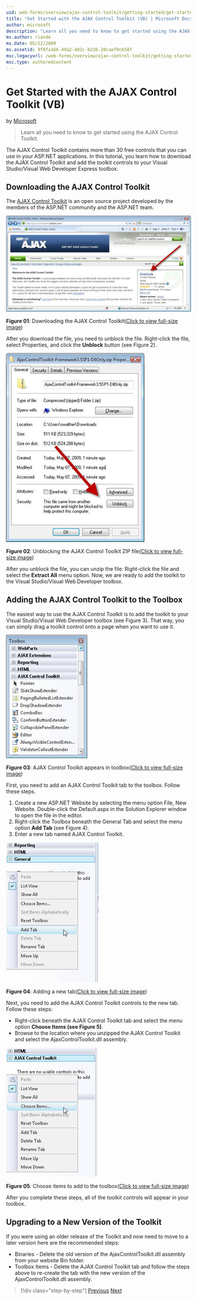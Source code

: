```yaml
---
uid: web-forms/overview/ajax-control-toolkit/getting-started/get-started-with-the-ajax-control-toolkit-vb
title: "Get Started with the AJAX Control Toolkit (VB) | Microsoft Docs"
author: microsoft
description: "Learn all you need to know to get started using the AJAX Control Toolkit."
ms.author: riande
ms.date: 05/12/2009
ms.assetid: 9f8fa166-49a2-402c-b236-20caef0c658f
msc.legacyurl: /web-forms/overview/ajax-control-toolkit/getting-started/get-started-with-the-ajax-control-toolkit-vb
msc.type: authoredcontent
---
```

Get Started with the AJAX Control Toolkit (VB)
====================
by [Microsoft](https://github.com/microsoft)

> Learn all you need to know to get started using the AJAX Control Toolkit.


The AJAX Control Toolkit contains more than 30 free controls that you can use in your ASP.NET applications. In this tutorial, you learn how to download the AJAX Control Toolkit and add the toolkit controls to your Visual Studio/Visual Web Developer Express toolbox.

## Downloading the AJAX Control Toolkit

The [AJAX Control Toolkit](http://devexpress.com/act) is an open source project developed by the members of the ASP.NET community and the ASP.NET team.


[![Downloading the AJAX Control Toolkit](get-started-with-the-ajax-control-toolkit-vb/_static/image1.jpg)](get-started-with-the-ajax-control-toolkit-vb/_static/image1.png)

**Figure 01**: Downloading the AJAX Control Toolkit([Click to view full-size image](get-started-with-the-ajax-control-toolkit-vb/_static/image2.png))


After you download the file, you need to unblock the file. Right-click the file, select Properties, and click the **Unblock** button (see Figure 2).


[![Unblocking the AJAX Control Toolkit ZIP file](get-started-with-the-ajax-control-toolkit-vb/_static/image2.jpg)](get-started-with-the-ajax-control-toolkit-vb/_static/image3.png)

**Figure 02**: Unblocking the AJAX Control Toolkit ZIP file([Click to view full-size image](get-started-with-the-ajax-control-toolkit-vb/_static/image4.png))


After you unblock the file, you can unzip the file: Right-click the file and select the **Extract All** menu option. Now, we are ready to add the toolkit to the Visual Studio/Visual Web Developer toolbox.

## Adding the AJAX Control Toolkit to the Toolbox

The easiest way to use the AJAX Control Toolkit is to add the toolkit to your Visual Studio/Visual Web Developer toolbox (see Figure 3). That way, you can simply drag a toolkit control onto a page when you want to use it.


[![AJAX Control Toolkit appears in toolbox](get-started-with-the-ajax-control-toolkit-vb/_static/image3.jpg)](get-started-with-the-ajax-control-toolkit-vb/_static/image5.png)

**Figure 03**: AJAX Control Toolkit appears in toolbox([Click to view full-size image](get-started-with-the-ajax-control-toolkit-vb/_static/image6.png))


First, you need to add an AJAX Control Toolkit tab to the toolbox. Follow these steps.

1. Create a new ASP.NET Website by selecting the menu option File, New Website. Double-click the Default.aspx in the Solution Explorer window to open the file in the editor.
2. Right-click the Toolbox beneath the General Tab and select the menu option **Add Tab** (see Figure 4).
3. Enter a new tab named AJAX Control Toolkit.


[![Adding a new tab](get-started-with-the-ajax-control-toolkit-vb/_static/image4.jpg)](get-started-with-the-ajax-control-toolkit-vb/_static/image7.png)

**Figure 04**: Adding a new tab([Click to view full-size image](get-started-with-the-ajax-control-toolkit-vb/_static/image8.png))


Next, you need to add the AJAX Control Toolkit controls to the new tab. Follow these steps:

- Right-click beneath the AJAX Control Toolkit tab and select the menu option **Choose Items (see Figure 5)**.
- Browse to the location where you unzipped the AJAX Control Toolkit and select the AjaxControlToolkit.dll assembly.


[![Choose items to add to the toolbox](get-started-with-the-ajax-control-toolkit-vb/_static/image5.jpg)](get-started-with-the-ajax-control-toolkit-vb/_static/image9.png)

**Figure 05**: Choose items to add to the toolbox([Click to view full-size image](get-started-with-the-ajax-control-toolkit-vb/_static/image10.png))


After you complete these steps, all of the toolkit controls will appear in your toolbox.

## Upgrading to a New Version of the Toolkit

If you were using an older release of the Toolkit and now need to move to a later version here are the recommended steps:

- Binaries - Delete the old version of the AjaxControlToolkit.dll assembly from your website Bin folder.
- Toolbox Items - Delete the AJAX Control Toolkit tab and follow the steps above to re-create the tab with the new version of the AjaxControlToolkit.dll assembly.

> [!div class="step-by-step"]
> [Previous](creating-a-custom-ajax-control-toolkit-control-extender-cs.md)
> [Next](using-ajax-control-toolkit-controls-and-control-extenders-vb.md)
